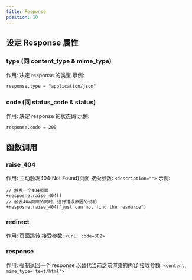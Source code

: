 ```yaml
---
title: Response
position: 10
---
```




## 设定 Response 属性
### type (同 content_type & mime_type)
作用: 决定 response 的类型
示例:
```jade
response.type = "application/json"
```

### code (同 status_code & status)
作用: 决定 response 的状态码
示例:
```jade
response.code = 200
```

## 函数调用
### raise_404
作用: 主动触发404(Not Found)页面
接受参数: `<description="">`
示例:
```jade
// 触发一个404页面
+resposne.raise_404()
// 触发404页面的同时，进行错误原因的说明
+resposne.raise_404("just can not find the resource")
```

### redirect
作用: 页面跳转
接受参数: `<url, code=302>`

### response
作用: 强制返回一个 response 以替代当前之前渲染的内容
接收参数: `<content, mime_type='text/html'>`
